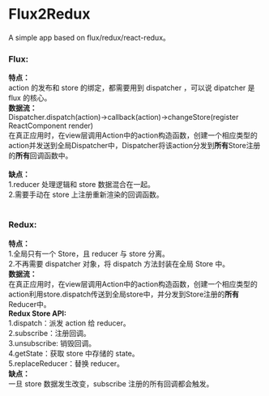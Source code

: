 # Flux2Redux
A simple app based on flux/redux/react-redux。

### Flux:<br/>
**特点：**<br/>
action 的发布和 store 的绑定，都需要用到 dispatcher ，可以说 dipatcher 是 flux 的核心。<br/>
**数据流：**<br/>
Dispatcher.dispatch(action)->callback(action)->changeStore(register ReactComponent render)<br/>
在真正应用时，在view层调用Action中的action构造函数，创建一个相应类型的action并发送到全局Dispatcher中，Dispatcher将该action分发到**所有**Store注册的**所有**回调函数中。<br/>
<br/>
**缺点：**<br/>
1.reducer 处理逻辑和 store 数据混合在一起。<br/>
2.需要手动在 store 上注册重新渲染的回调函数。<br/> 
<br/> 
### Redux:<br/> 
**特点：**<br/>
1.全局只有一个 Store，且 reducer 与 store 分离。<br/> 
2.不再需要 dispatcher 对象，将 dispatch 方法封装在全局 Store 中。<br/> 
**数据流：**<br/>
在真正应用时，在view层调用Action中的action构造函数，创建一个相应类型的action利用store.dispatch传送到全局store中，并分发到Store注册的**所有**Reducer中。<br/>
**Redux Store API:**<br/> 
1.dispatch：派发 action 给 reducer。<br/> 
2.subscribe：注册回调。<br/> 
3.unsubscribe: 销毁回调。<br/> 
4.getState：获取 store 中存储的 state。<br/> 
5.replaceReducer：替换 reducer。<br/> 
**缺点：**<br/>
一旦 store 数据发生改变，subscribe 注册的所有回调都会触发。<br/>